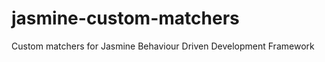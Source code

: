 jasmine-custom-matchers
=======================

Custom matchers for Jasmine Behaviour Driven Development Framework
